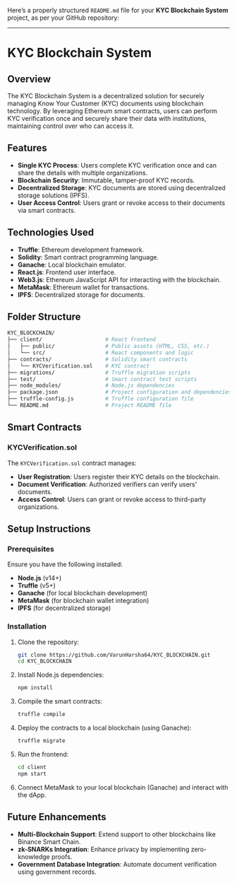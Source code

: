 Here’s a properly structured `README.md` file for your **KYC Blockchain System** project, as per your GitHub repository:

---

# KYC Blockchain System

## Overview
The KYC Blockchain System is a decentralized solution for securely managing Know Your Customer (KYC) documents using blockchain technology. By leveraging Ethereum smart contracts, users can perform KYC verification once and securely share their data with institutions, maintaining control over who can access it.

## Features
- **Single KYC Process**: Users complete KYC verification once and can share the details with multiple organizations.
- **Blockchain Security**: Immutable, tamper-proof KYC records.
- **Decentralized Storage**: KYC documents are stored using decentralized storage solutions (IPFS).
- **User Access Control**: Users grant or revoke access to their documents via smart contracts.

## Technologies Used
- **Truffle**: Ethereum development framework.
- **Solidity**: Smart contract programming language.
- **Ganache**: Local blockchain emulator.
- **React.js**: Frontend user interface.
- **Web3.js**: Ethereum JavaScript API for interacting with the blockchain.
- **MetaMask**: Ethereum wallet for transactions.
- **IPFS**: Decentralized storage for documents.

## Folder Structure
```bash
KYC_BLOCKCHAIN/
├── client/                    # React frontend
│   ├── public/                # Public assets (HTML, CSS, etc.)
│   └── src/                   # React components and logic
├── contracts/                 # Solidity smart contracts
│   └── KYCVerification.sol    # KYC contract
├── migrations/                # Truffle migration scripts
├── test/                      # Smart contract test scripts
├── node_modules/              # Node.js dependencies
├── package.json               # Project configuration and dependencies
├── truffle-config.js          # Truffle configuration file
└── README.md                  # Project README file
```

## Smart Contracts

### KYCVerification.sol
The `KYCVerification.sol` contract manages:
- **User Registration**: Users register their KYC details on the blockchain.
- **Document Verification**: Authorized verifiers can verify users' documents.
- **Access Control**: Users can grant or revoke access to third-party organizations.

## Setup Instructions

### Prerequisites
Ensure you have the following installed:
- **Node.js** (v14+)
- **Truffle** (v5+)
- **Ganache** (for local blockchain development)
- **MetaMask** (for blockchain wallet integration)
- **IPFS** (for decentralized storage)

### Installation

1. Clone the repository:
   ```bash
   git clone https://github.com/VarunHarsha64/KYC_BLOCKCHAIN.git
   cd KYC_BLOCKCHAIN
   ```

2. Install Node.js dependencies:
   ```bash
   npm install
   ```

3. Compile the smart contracts:
   ```bash
   truffle compile
   ```

4. Deploy the contracts to a local blockchain (using Ganache):
   ```bash
   truffle migrate
   ```

5. Run the frontend:
   ```bash
   cd client
   npm start
   ```

6. Connect MetaMask to your local blockchain (Ganache) and interact with the dApp.

## Future Enhancements
- **Multi-Blockchain Support**: Extend support to other blockchains like Binance Smart Chain.
- **zk-SNARKs Integration**: Enhance privacy by implementing zero-knowledge proofs.
- **Government Database Integration**: Automate document verification using government records.
